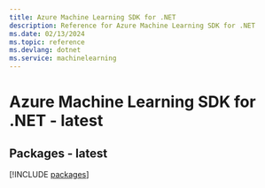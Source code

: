 ```yaml
---
title: Azure Machine Learning SDK for .NET
description: Reference for Azure Machine Learning SDK for .NET
ms.date: 02/13/2024
ms.topic: reference
ms.devlang: dotnet
ms.service: machinelearning
---
```

# Azure Machine Learning SDK for .NET - latest
## Packages - latest
[!INCLUDE [packages](machine-learning-index.md)]